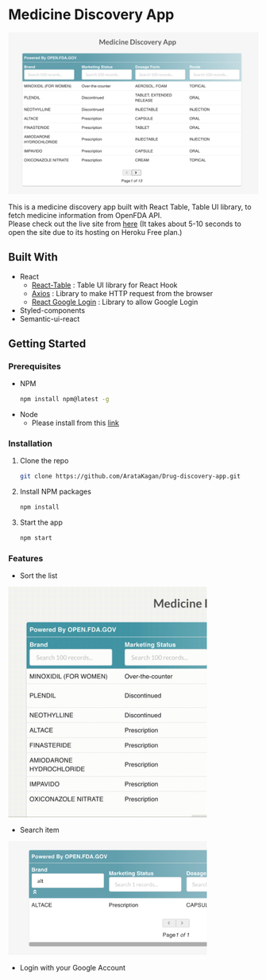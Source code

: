 # Medicine Discovery App

![alt text](https://github.com/ArataKagan/Drug-discovery-app/blob/main/Screen%20Shot%202021-02-09%20at%202.43.29%20PM.png) 

This is a medicine discovery app built with React Table, Table UI library, to fetch medicine information from OpenFDA API. <br/>
Please check out the live site from [here](https://drug-checker-app.herokuapp.com/) (It takes about 5-10 seconds to open the site due to its hosting on Heroku Free plan.)

## Built With
- React
  - [React-Table](https://react-table.tanstack.com/) : Table UI library for React Hook 
  - [Axios](https://www.npmjs.com/package/axios) : Library to make HTTP request from the browser 
  - [React Google Login](https://www.npmjs.com/package/react-google-login) : Library to allow Google Login 
- Styled-components 
- Semantic-ui-react

<!-- GETTING STARTED -->
## Getting Started

### Prerequisites
* NPM
  ```sh
  npm install npm@latest -g
  ```
* Node 
  - Please install from this [link](https://nodejs.org/en/) 
  
### Installation 

1. Clone the repo
   ```sh
   git clone https://github.com/ArataKagan/Drug-discovery-app.git
   ```
2. Install NPM packages
   ```sh
   npm install
   ```
3. Start the app
   ```sh
   npm start
   ```

### Features 

- Sort the list
<img src="https://github.com/ArataKagan/Drug-discovery-app/blob/main/Screen%20Recording%202021-02-09%20at%207.20.36%20PM.gif" width="400">

- Search item 
<img src="https://github.com/ArataKagan/Drug-discovery-app/blob/main/Screen%20Shot%202021-02-09%20at%207.26.19%20PM.png" width="400">

- Login with your Google Account 

 
